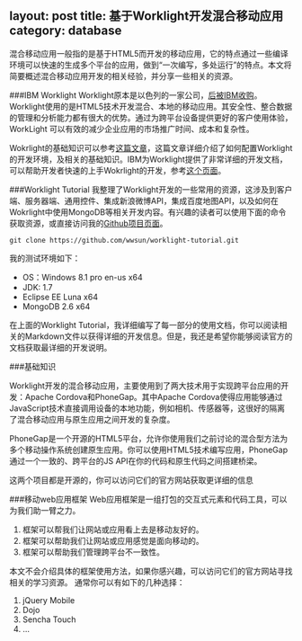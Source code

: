 layout: post
title: 基于Worklight开发混合移动应用
category: database
---

混合移动应用一般指的是基于HTML5而开发的移动应用，它的特点通过一些编译环境可以快速的生成多个平台的应用，做到“一次编写，多处运行”的特点。本文将简要概述混合移动应用开发的相关经验，并分享一些相关的资源。

<!--more-->

###IBM Worklight
Worklight原本是以色列的一家公司，[后被IBM收购](http://www.36kr.com/p/79555.html)。Worklight使用的是HTML5技术开发混合、本地的移动应用。其安全性、整合数据的管理和分析能力都有很大的优势。通过为跨平台设备提供更好的客户使用体验，WorkLight 可以有效的减少企业应用的市场推广时间、成本和复杂性。

Wokrlight的基础知识可以参考[这篇文章](http://www.ibm.com/developerworks/cn/mobile/mo-aim1206-working-with-worklight-1/)，这篇文章详细介绍了如何配置Worklight的开发环境，及相关的基础知识。IBM为Worklight提供了非常详细的开发文档，可以帮助开发者快速的上手Wokrlight的开发，参考[这个页面](http://www.ibm.com/developerworks/cn/mobile/worklight/getting-started.html)。

###Worklight Tutorial
我整理了Worklight开发的一些常用的资源，这涉及到客户端、服务器端、通用控件、集成新浪微博API，集成百度地图API，以及如何在Wokrlight中使用MongoDB等相关开发内容。有兴趣的读者可以使用下面的命令获取资源，或直接访问我的[Github项目页面](https://github.com/wwsun/worklight-tutorial)。

	git clone https://github.com/wwsun/worklight-tutorial.git

我的测试环境如下：

- OS：Windows 8.1 pro en-us x64
- JDK: 1.7
- Eclipse EE Luna x64
- MongoDB 2.6 x64

在上面的Worklight Tutorial，我详细编写了每一部分的使用文档，你可以阅读相关的Markdown文件以获得详细的开发信息。但是，我还是希望你能够阅读官方的文档获取最详细的开发说明。

###基础知识

Worklight开发的混合移动应用，主要使用到了两大技术用于实现跨平台应用的开发：Apache Cordova和PhoneGap。其中Apache Cordova使得应用能够通过JavaScript技术直接调用设备的本地功能，例如相机、传感器等，这很好的隔离了混合移动应用与原生应用之间开发的复杂度。

PhoneGap是一个开源的HTML5平台，允许你使用我们之前讨论的混合型方法为多个移动操作系统创建原生应用。你可以使用HTML5技术编写应用，PhoneGap通过一个一致的、跨平台的JS API在你的代码和原生代码之间搭建桥梁。

这两个项目都是开源的，你可以访问它们的官方网站获取更详细的信息


###移动web应用框架
Web应用框架是一组打包的交互式元素和代码工具，可以为我们助一臂之力。

1. 框架可以帮我们让网站或应用看上去是移动友好的。
2. 框架可以帮助我们让网站或应用感觉是面向移动的。
3. 框架可以帮助我们管理跨平台不一致性。

本文不会介绍具体的框架使用方法，如果你感兴趣，可以访问它们的官方网站寻找相关的学习资源。
通常你可以有如下的几种选择：

1. jQuery Mobile
2. Dojo
3. Sencha Touch
4. ...

